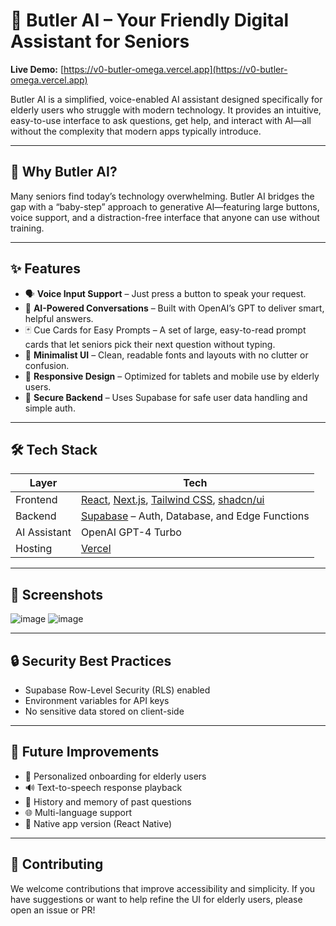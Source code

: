 # 🧓 Butler AI – Your Friendly Digital Assistant for Seniors

**Live Demo:** [https://v0-butler-omega.vercel.app](https://v0-butler-omega.vercel.app)

Butler AI is a simplified, voice-enabled AI assistant designed specifically for elderly users who struggle with modern technology. It provides an intuitive, easy-to-use interface to ask questions, get help, and interact with AI—all without the complexity that modern apps typically introduce.

---

## 👵 Why Butler AI?

Many seniors find today’s technology overwhelming. Butler AI bridges the gap with a “baby-step” approach to generative AI—featuring large buttons, voice support, and a distraction-free interface that anyone can use without training.

---

## ✨ Features

- 🗣️ **Voice Input Support** – Just press a button to speak your request.
- 💬 **AI-Powered Conversations** – Built with OpenAI’s GPT to deliver smart, helpful answers.
- 🃏 Cue Cards for Easy Prompts – A set of large, easy-to-read prompt cards that let seniors pick their next question without typing.
- 🧼 **Minimalist UI** – Clean, readable fonts and layouts with no clutter or confusion.
- 📱 **Responsive Design** – Optimized for tablets and mobile use by elderly users.
- 🔐 **Secure Backend** – Uses Supabase for safe user data handling and simple auth.

---

## 🛠️ Tech Stack

| Layer         | Tech                                                                 |
|---------------|----------------------------------------------------------------------|
| Frontend      | [React](https://reactjs.org/), [Next.js](https://nextjs.org/), [Tailwind CSS](https://tailwindcss.com/), [shadcn/ui](https://ui.shadcn.com/) |
| Backend       | [Supabase](https://supabase.com/) – Auth, Database, and Edge Functions |
| AI Assistant  | OpenAI GPT-4 Turbo                                                   |
| Hosting       | [Vercel](https://vercel.com/)                                        |

---

## 📸 Screenshots

![image](https://github.com/user-attachments/assets/a09118b5-022c-4382-b4c7-9a650cb62dde)
![image](https://github.com/user-attachments/assets/d042c031-f33b-45b6-a370-512320ee9d6e)

---

## 🔒 Security Best Practices

- Supabase Row-Level Security (RLS) enabled
- Environment variables for API keys
- No sensitive data stored on client-side

---

## 🧠 Future Improvements

- 🧓 Personalized onboarding for elderly users
- 🔊 Text-to-speech response playback
- 🧾 History and memory of past questions
- 🌐 Multi-language support
- 📱 Native app version (React Native)

---

## 🙌 Contributing

We welcome contributions that improve accessibility and simplicity. If you have suggestions or want to help refine the UI for elderly users, please open an issue or PR!
